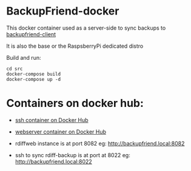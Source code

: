 # BackupFriend-docker

This docker container used as a server-side to sync backups to [backupfriend-client](https://github.com/guysoft/backupfriend-client)

It is also the base or the RaspsberryPi dedicated distro 

Build and run:

    cd src
    docker-compose build
    docker-compose up -d

# Containers on docker hub:
* [ssh container on Docker Hub](https://hub.docker.com/repository/docker/guysoft/backupfriend-ssh)

* [webserver container on Docker Hub](https://hub.docker.com/repository/docker/guysoft/backupfriend)


* rdiffweb instance is at port 8082 eg: http://backupfriend.local:8082
* ssh to sync rdiff-backup is at port at 8022 eg: http://backupfriend.local:8022
